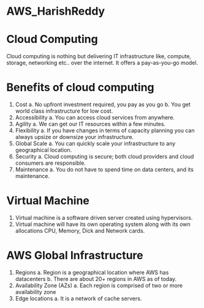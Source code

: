 # AWS_HarishReddy
# Cloud Computing
  Cloud computing is nothing but delivering IT infrastructure like, compute, storage, networking
  etc.. over the internet. It offers a pay-as-you-go model.
  
# Benefits of cloud computing
1. Cost
  a. No upfront investment required, you pay as you go
  b. You get world class infrastructure for low cost.
2. Accessibility
  a. You can access cloud services from anywhere.
3. Agility
  a. We can get our IT resources within a few minutes.
4. Flexibility
  a. If you have changes in terms of capacity planning you can always upsize or
     downsize your infrastructure.
5. Global Scale
  a. You can quickly scale your infrastructure to any geographical location.
6. Security
  a. Cloud computing is secure; both cloud providers and cloud consumers are
     responsible.
7. Maintenance
  a. You do not have to spend time on data centers, and its maintenance.

# Virtual Machine
1. Virtual machine is a software driven server created using hypervisors.
2. Virtual machine will have its own operating system along with its own allocations CPU,
Memory, Dick and Network cards.

# AWS Global Infrastructure
1. Regions
  a. Region is a geographical location where AWS has datacenters
  b. There are about 20+ regions in AWS as of today.
2. Availability Zone (AZs)
  a. Each region is comprised of two or more availability zone
3. Edge locations
  a. It is a network of cache servers.
